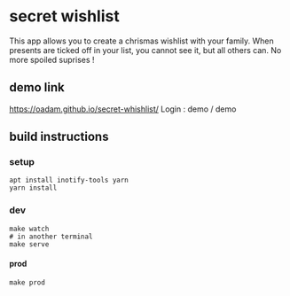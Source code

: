 # secret wishlist

This app allows you to create a chrismas wishlist with your family.
When presents are ticked off in your list, you cannot see it, but all others can.
No more spoiled suprises !

## demo link
https://oadam.github.io/secret-whishlist/
Login : demo / demo

## build instructions

### setup

    apt install inotify-tools yarn
    yarn install

### dev

    make watch
    # in another terminal
    make serve

#### prod

    make prod
